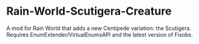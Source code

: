 # Rain-World-Scutigera-Creature
A mod for Rain World that adds a new Centipede variation: the Scutigera. Requires EnumExtender/VirtualEnumsAPI and the latest version of Fisobs.
